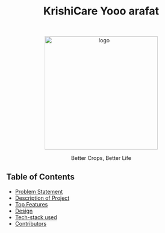 <h1 align="center"> KrishiCare Yooo arafat </h1> <br>
<p align="center">
    <img src="#" alt="logo" width="300">
  </a>
</p>

<p align="center">
Better Crops, Better Life
</p>

## Table of Contents

- [Problem Statement](#problem-statement)
- [Description of Project](#description-of-project)
- [Top Features](#top-features)
- [Design](#design)
- [Tech-stack used](#techstack-used)
- [Contributors](#contributors)
